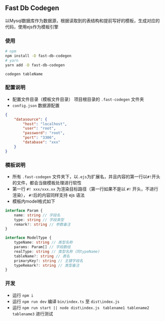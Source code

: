 ## Fast Db Codegen
以Mysql数据库作为数据源，根据读取到的表结构和提前写好的模板，生成对应的代码，使用ejs作为模板引擎

### 使用
```bash
# npm
npm install -D fast-db-codegen
# yarn
yarn add -D fast-db-codegen

codegen tableName
```

### 配置说明
- 配置文件目录（模板文件目录） 项目根目录的 `.fast-codegen` 文件夹
- `config.json` 数据源配置
```json
{
    "datasource": {
        "host": "localhost",
        "user": "root",
        "password": "root",
        "port": "3306",
        "database": "xxx"
    }
}
```

### 模板说明
- 所有 `.fast-codegen` 文件夹下，以`.ejs`为扩展名，并且内容的第一行以`#!`开头的文件，都会当做模板处理进行软性
- 第一行 `#! xxx/xxx.xx` 为渲染目标路径（第一行如果不是以 `#!` 开头，不进行渲染）， `#!`后的内容同样支持 ejs 语法
- 模板内model格式如下
```ts
interface Param {
    name: string // 字段名
    type: string // 字段类型
    remark?: string // 参数备注
}

interface ModelType {
    typeName: string // 类型名称
    params: Param[] // 字段数组
    realType: string // 类型名称（同typeName)
    tableName?: string // 表名
    primaryKey?: string // 主键字段名
    typeRemark?: string // 类型备注
}

```

### 开发
- 运行 `npm i`
- 运行 `npm run dev` 编译 `bin/index.ts` 至 `dist\index.js`
- 运行 `npm run start || node dist\index.js` ` tablename1 tablename2 tablename3` 进行测试
